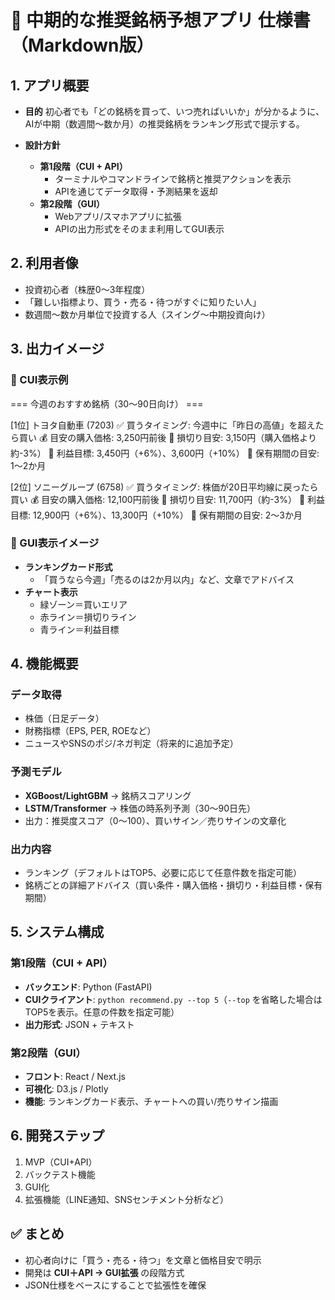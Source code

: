# 📄 中期的な推奨銘柄予想アプリ 仕様書（Markdown版）

## 1. アプリ概要
- **目的**
  初心者でも「どの銘柄を買って、いつ売ればいいか」が分かるように、AIが中期（数週間〜数か月）の推奨銘柄をランキング形式で提示する。

- **設計方針**
  - **第1段階（CUI + API）**
    - ターミナルやコマンドラインで銘柄と推奨アクションを表示
    - APIを通じてデータ取得・予測結果を返却
  - **第2段階（GUI）**
    - Webアプリ/スマホアプリに拡張
    - APIの出力形式をそのまま利用してGUI表示

## 2. 利用者像
- 投資初心者（株歴0〜3年程度）
- 「難しい指標より、買う・売る・待つがすぐに知りたい人」
- 数週間〜数か月単位で投資する人（スイング〜中期投資向け）

## 3. 出力イメージ

### 🔹 CUI表示例
=== 今週のおすすめ銘柄（30〜90日向け） ===

[1位] トヨタ自動車 (7203)
   ✅ 買うタイミング: 今週中に「昨日の高値」を超えたら買い
   💰 目安の購入価格: 3,250円前後
   🛑 損切り目安: 3,150円（購入価格より約-3%）
   🎯 利益目標: 3,450円（+6%）、3,600円（+10%）
   📅 保有期間の目安: 1〜2か月

[2位] ソニーグループ (6758)
   ✅ 買うタイミング: 株価が20日平均線に戻ったら買い
   💰 目安の購入価格: 12,100円前後
   🛑 損切り目安: 11,700円（約-3%）
   🎯 利益目標: 12,900円（+6%）、13,300円（+10%）
   📅 保有期間の目安: 2〜3か月

### 🔹 GUI表示イメージ
- **ランキングカード形式**
  - 「買うなら今週」「売るのは2か月以内」など、文章でアドバイス
- **チャート表示**
  - 緑ゾーン＝買いエリア
  - 赤ライン＝損切りライン
  - 青ライン＝利益目標

## 4. 機能概要
### データ取得
- 株価（日足データ）
- 財務指標（EPS, PER, ROEなど）
- ニュースやSNSのポジ/ネガ判定（将来的に追加予定）

### 予測モデル
- **XGBoost/LightGBM** → 銘柄スコアリング
- **LSTM/Transformer** → 株価の時系列予測（30〜90日先）
- 出力：推奨度スコア（0〜100）、買いサイン／売りサインの文章化

### 出力内容
- ランキング（デフォルトはTOP5、必要に応じて任意件数を指定可能）
- 銘柄ごとの詳細アドバイス（買い条件・購入価格・損切り・利益目標・保有期間）

## 5. システム構成
### 第1段階（CUI + API）
- **バックエンド**: Python (FastAPI)
- **CUIクライアント**: `python recommend.py --top 5`（`--top` を省略した場合はTOP5を表示。任意の件数を指定可能）
- **出力形式**: JSON + テキスト

### 第2段階（GUI）
- **フロント**: React / Next.js
- **可視化**: D3.js / Plotly
- **機能**: ランキングカード表示、チャートへの買い/売りサイン描画

## 6. 開発ステップ
1. MVP（CUI+API）
2. バックテスト機能
3. GUI化
4. 拡張機能（LINE通知、SNSセンチメント分析など）

## ✅ まとめ
- 初心者向けに「買う・売る・待つ」を文章と価格目安で明示
- 開発は **CUI＋API → GUI拡張** の段階方式
- JSON仕様をベースにすることで拡張性を確保